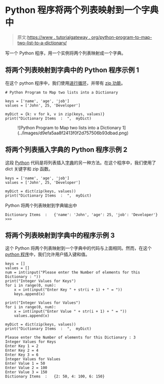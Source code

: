 # Python 程序将两个列表映射到一个字典中

> 原文:[https://www . tutorialgateway . org/python-program-to-map-two-list-to-a-dictionary/](https://www.tutorialgateway.org/python-program-to-map-two-lists-into-a-dictionary/)

写一个 Python 程序，用一个实例将两个列表映射成一个字典。

## 将两个列表映射到字典中的 Python 程序示例 1

在这个 python 程序中，我们使用[进行循环](https://www.tutorialgateway.org/python-for-loop/)，并带有 [zip 功能](https://www.tutorialgateway.org/python-zip-function/)。

```
# Python Program to Map two lists into a Dictionary

keys = ['name', 'age', 'job']
values = ['John', 25, 'Developer']

myDict = {k: v for k, v in zip(keys, values)}
print("Dictionary Items  :  ",  myDict)
```

<figure class="wp-block-image">![Python Program to Map two lists into a Dictionary 1](../Images/d9efa5aa8f2413f0f2d757506b93dbad.png)</figure>

## 将两个列表插入字典的 Python 程序示例 2

这段 [Python](https://www.tutorialgateway.org/python-tutorial/) 代码是将列表插入[字典](https://www.tutorialgateway.org/python-dictionary/)的另一种方法。在这个程序中，我们使用了 dict 关键字和 zip 函数。

```
keys = ['name', 'age', 'job']
values = ['John', 25, 'Developer']

myDict = dict(zip(keys, values))
print("Dictionary Items  :  ",  myDict)
```

Python 将两个列表映射到字典输出中

```
Dictionary Items  :   {'name': 'John', 'age': 25, 'job': 'Developer'}
>>> 
```

## 将两个列表映射到字典中的程序示例 3

这个 Python 将两个列表映射到一个字典中的代码与上面相同。然而，在这个 [python 程序](https://www.tutorialgateway.org/python-programming-examples/)中，我们允许用户插入键和值。

```
keys = []
values = []
num = int(input("Please enter the Number of elements for this Dictionary : "))
print("Integer Values for Keys")
for i in range(0, num):
    x = int(input("Enter Key " + str(i + 1) + " = "))
    keys.append(x)

print("Integer Values for Values")
for i in range(0, num):
    x = int(input("Enter Value " + str(i + 1) + " = "))
    values.append(x)

myDict = dict(zip(keys, values))
print("Dictionary Items  :  ",  myDict)
```

```
Please enter the Number of elements for this Dictionary : 3
Integer Values for Keys
Enter Key 1 = 2
Enter Key 2 = 4
Enter Key 3 = 6
Integer Values for Values
Enter Value 1 = 50
Enter Value 2 = 100
Enter Value 3 = 150
Dictionary Items  :   {2: 50, 4: 100, 6: 150}
```